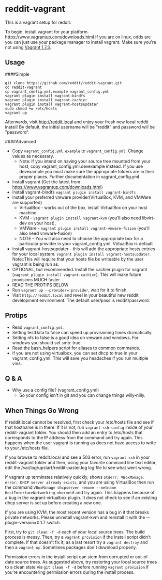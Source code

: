 reddit-vagrant
==============

This is a vagrant setup for reddit.

To begin, install vagrant for your platform. https://www.vagrantup.com/downloads.html If you are
on linux, odds are you can just use your package manager to install vagrant. Make sure you're not
using [Vagrant 1.7.3](https://github.com/mitchellh/vagrant/issues/5934).

Usage
-----

####Simple

    git clone https://github.com/reddit/reddit-vagrant.git
    cd reddit-vagrant
    cp vagrant_config.yml.example vagrant_config.yml
    vagrant plugin install vagrant-bindfs
    vagrant plugin install vagrant-cachier
    vagrant plugin install vagrant-hostsupdater
    sudo chmod +w /etc/hosts
    vagrant up

Afterwards, visit http://reddit.local and enjoy your fresh new local reddit install! By default, the initial username will be "reddit" and password will be "password".

####Advanced

* Copy `vagrant_config.yml.example` to `vagrant_config.yml`. Change values as necessary.
    * Note: If you intend on having your source tree mounted from your host, copy
      vagrant_config.yml.devexample instead. If you use devexample you must make sure the
      appropriate folders are in their proper places. Further documentation in vagrant_config.yml
* Install vagrant (Get the latest from https://www.vagrantup.com/downloads.html)
* Install vagrant-bindfs `vagrant plugin install vagrant-bindfs`
* Install your preferred vmware provider(VirtualBox, KVM, and VMWare are supported)
  * VirtualBox - works out of the box, install VirtualBox on your host machine.
  * KVM - `vagrant plugin install vagrant-kvm` (you'll also need libvirt-dev on your host).
  * VMWare - `vagrant plugin install vagrant-vmware-fusion` (you'll also need vmware-fusion)
  * NOTE - You will also need to choose the appropriate box for a particular provider in your
    vagrant_config.yml. VirtualBox is default
* Install vagrant-hostsupdater - this will add the appropriate hosts entries for your local system.
  `vagrant plugin install vagrant-hostsupdater`. Note::This will require that your hosts file be
  writeable by the user vagrant is being run as.
* OPTIONAL, but recommended. Install the cachier plugin for vagrant
  (`vagrant plugin install vagrant-cachier`). This will make future provisions MUCH faster.
* READ THE PROTIPS BELOW
* Run `vagrant up --provider=:provider`, wait for it to finish.
* Visit `http://reddit.local` and revel in your beautiful new reddit development environment. The default user/pass is reddit/password.


Protips
-------
* Read `vagrant_config.yml`.
* Setting testData to false can speed up provisioning times dramatically.
* Setting nfs to false is a good idea on vmware and windows. For windows you should set smb: true.
* Read the bash_helpers script for aliases to common commands.
* If you are not using virtualbox, you can set dhcp to true in your vagrant_config.yml. This will
  save you headaches if you run multiple vms.

Q & A
-----

* Why use a config file? (vagrant_config.yml)
  * So your config isn't in git and you can change things willy-nilly.


When Things Go Wrong
--------------------
If reddit.local cannot be resolved, first check your /etc/hosts file and see if that hostname
is in there. If it is not, run `vagrant ssh-config` inside of your reddit-vagrant folder. You
should then add an entry to /etc/hosts that corresponds to the IP address from the command and
try again. This happens when the user vagrant is running as does not have access to write to
your /etc/hosts file.

If you browse to reddit.local and see a 503 error, run `vagrant ssh` in your reddit-vagrant
folder and then, using your favorite command line text editor, edit the
/var/log/upstart/reddit-paster.log log file to see what went wrong.

If vagrant up terminates relatively quickly, shows
`Stderr: VBoxManage: error: DHCP server already exists`, and you are using VirtualBox then
run the command `VBoxManage dhcpserver remove --netname HostInterfaceNetworking-vboxnet0`
and try again. This happens because of a bug in the vagrant-virtualbox plugin. It does not
check to see if an existing dhcp server is set up before creating a new one.

If you are using KVM, the most recent version has a bug in it that breaks private networks.
Please uninstall vagrant-kvm and reinstall it with the --plugin-version=0.1.7 switch.

First, try to `git clean -f -d` each of your local source trees. The build process is messy.
Then, try a `vagrant provision` if the install script didn't complete. If that doesn't fix
it, as a last resort try a `vagrant destroy` and then a `vagrant up`. Sometimes packages don't
download properly.

Permission errors in the install script can stem from corrupted or out-of-date source trees. As suggested above, try restoring your local source trees to a clean state via `git clean -f -d` before running `vagrant provision` if you're encountering permission errors during the install process.